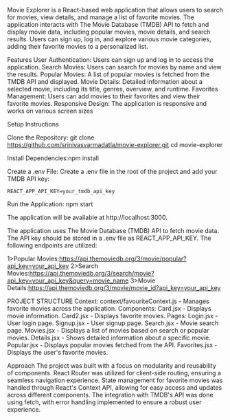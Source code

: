 Movie Explorer is a React-based web application that allows users to search for movies, view details, and manage a list of favorite movies. The application interacts with The Movie Database (TMDB) API to fetch and display movie data, including popular movies, movie details, and search results. Users can sign up, log in, and explore various movie categories, adding their favorite movies to a personalized list.

Features
User Authentication: Users can sign up and log in to access the application.
Search Movies: Users can search for movies by name and view the results.
Popular Movies: A list of popular movies is fetched from the TMDB API and displayed.
Movie Details: Detailed information about a selected movie, including its title, genres, overview, and runtime.
Favorites Management: Users can add movies to their favorites and view their favorite movies.
Responsive Design: The application is responsive and works on various screen sizes


Setup Instructions

Clone the Repository:
    git clone https://github.com/srinivasvarmadatla/movie-explorer.git
    cd movie-explorer


Install Dependencies:npm install

Create a .env File: Create a .env file in the root of the project and add your TMDB API key:
    
    REACT_APP_API_KEY=your_tmdb_api_key


Run the Application: npm start

The application will be available at http://localhost:3000.


The application uses The Movie Database (TMDB) API to fetch movie data. The API key should be stored in a .env file as REACT_APP_API_KEY. The following endpoints are utilized:

1>Popular Movies:https://api.themoviedb.org/3/movie/popular?api_key=your_api_key
2>Search Movies:https://api.themoviedb.org/3/search/movie?api_key=your_api_key&query=movie_name
3>Movie Details:https://api.themoviedb.org/3/movie/movie_id?api_key=your_api_key


PROJECT STRUCTURE
Context: context/favouriteContext.js - Manages favorite movies across the application.
Components:
Card.jsx - Displays movie information.
Card2.jsx - Displays favorite movies.
Pages:
Login.jsx - User login page.
Signup.jsx - User signup page.
Search.jsx - Movie search page.
Movies.jsx - Displays a list of movies based on search or popular movies.
Details.jsx - Shows detailed information about a specific movie.
Popular.jsx - Displays popular movies fetched from the API.
Favorites.jsx - Displays the user's favorite movies.

Approach
The project was built with a focus on modularity and reusability of components. React Router was utilized for client-side routing, ensuring a seamless navigation experience. State management for favorite movies was handled through React's Context API, allowing for easy access and updates across different components. The integration with TMDB's API was done using fetch, with error handling implemented to ensure a robust user experience.